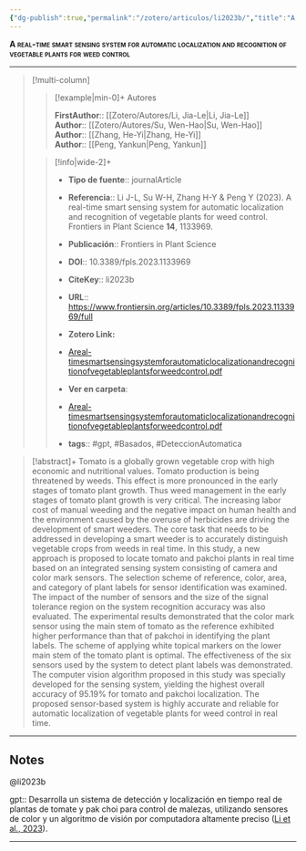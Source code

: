 ```yaml
---
{"dg-publish":true,"permalink":"/zotero/articulos/li2023b/","title":"A real-time smart sensing system for automatic localization and recognition of vegetable plants for weed control","tags":["#zotero"]}
---
```



<span style="font-variant:small-caps; font-weight: bold;">A real-time smart sensing system for automatic localization and recognition of vegetable plants for weed control</span>

---


> [!multi-column]
>
>> [!example|min-0]+ Autores
>> 
>> **FirstAuthor**:: [[Zotero/Autores/Li, Jia-Le\|Li, Jia-Le]]  
>> **Author**:: [[Zotero/Autores/Su, Wen-Hao\|Su, Wen-Hao]]  
>> **Author**:: [[Zhang, He-Yi\|Zhang, He-Yi]]  
>> **Author**:: [[Peng, Yankun\|Peng, Yankun]]  
 >
>
>> [!info|wide-2]+
>>
>> - **Tipo de fuente**:: journalArticle
>> - **Referencia**:: Li J-L, Su W-H, Zhang H-Y & Peng Y (2023). A real-time smart sensing system for automatic localization and recognition of vegetable plants for weed control. Frontiers in Plant Science **14**, 1133969.
>> - **Publicación**:: Frontiers in Plant Science
>> - **DOI**:: 10.3389/fpls.2023.1133969
>> - **CiteKey**:: li2023b
>> - **URL**:: https://www.frontiersin.org/articles/10.3389/fpls.2023.1133969/full
>> - **Zotero Link:** 
>> - [Areal-timesmartsensingsystemforautomaticlocalizationandrecognitionofvegetableplantsforweedcontrol.pdf](zotero://select/library/items/46VMLTLD)
>>
>> - **Ver en carpeta**: 
>> - [Areal-timesmartsensingsystemforautomaticlocalizationandrecognitionofvegetableplantsforweedcontrol.pdf](file://J:\OneDrive\Articulos\Areal-timesmartsensingsystemforautomaticlocalizationandrecognitionofvegetableplantsforweedcontrol.pdf)
>> - **tags**:: #gpt, #Basados, #DeteccionAutomatica



> [!abstract]+ 
>Tomato is a globally grown vegetable crop with high economic and nutritional values. Tomato production is being threatened by weeds. This effect is more pronounced in the early stages of tomato plant growth. Thus weed management in the early stages of tomato plant growth is very critical. The increasing labor cost of manual weeding and the negative impact on human health and the environment caused by the overuse of herbicides are driving the development of smart weeders. The core task that needs to be addressed in developing a smart weeder is to accurately distinguish vegetable crops from weeds in real time. In this study, a new approach is proposed to locate tomato and pakchoi plants in real time based on an integrated sensing system consisting of camera and color mark sensors. The selection scheme of reference, color, area, and category of plant labels for sensor identification was examined. The impact of the number of sensors and the size of the signal tolerance region on the system recognition accuracy was also evaluated. The experimental results demonstrated that the color mark sensor using the main stem of tomato as the reference exhibited higher performance than that of pakchoi in identifying the plant labels. The scheme of applying white topical markers on the lower main stem of the tomato plant is optimal. The effectiveness of the six sensors used by the system to detect plant labels was demonstrated. The computer vision algorithm proposed in this study was specially developed for the sensing system, yielding the highest overall accuracy of 95.19% for tomato and pakchoi localization. The proposed sensor-based system is highly accurate and reliable for automatic localization of vegetable plants for weed control in real time.


--- 

## Notes

@li2023b

gpt:: Desarrolla un sistema de detección y localización en tiempo real de plantas de tomate y pak choi para control de malezas, utilizando sensores de color y un algoritmo de visión por computadora altamente preciso ([Li et al., 2023](zotero://select/library/items/DWWIU986)).






---







